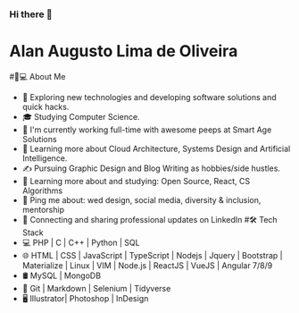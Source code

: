 ### Hi there 👋

# Alan Augusto Lima de Oliveira

#👨💻 About Me
- 🤔   Exploring new technologies and developing software solutions and quick hacks.
- 🎓   Studying Computer Science.
- 💼   I'm currently working full-time with awesome peeps at Smart Age Solutions
- 🌱   Learning more about Cloud Architecture, Systems Design and Artificial Intelligence.
- ✍️   Pursuing Graphic Design and Blog Writing as hobbies/side hustles.
- 🌱 Learning more about and studying: Open Source, React, CS Algorithms
- 💬 Ping me about: wed design, social media, diversity & inclusion, mentorship
- 💼 Connecting and sharing professional updates on LinkedIn
#🛠 Tech Stack
- 💻   PHP | C | C++ | Python | SQL
- 🌐   HTML | CSS | JavaScript | TypeScript | Nodejs | Jquery | Bootstrap | Materialize | Linux | VIM | Node.js | ReactJS | VueJS | Angular 7/8/9
- 🛢   MySQL | MongoDB
- 🔧   Git | Markdown | Selenium | Tidyverse
- 🖥   Illustrator| Photoshop | InDesign

